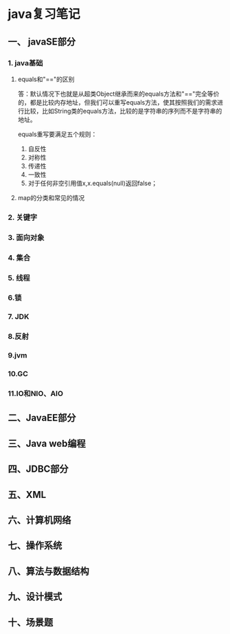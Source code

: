 # java复习笔记

## 一、 javaSE部分

### 1. java基础

1. equals和"=="的区别

   答：默认情况下也就是从超类Object继承而来的equals方法和"=="完全等价的，都是比较内存地址，但我们可以重写equals方法，使其按照我们的需求进行比较，比如String类的equals方法，比较的是字符串的序列而不是字符串的地址。

   equals重写要满足五个规则：

   1. 自反性
   2. 对称性
   3. 传递性
   4. 一致性
   5. 对于任何非空引用值x,x.equals(null)返回false；

2. map的分类和常见的情况

### 2. 关键字

### 3. 面向对象

### 4. 集合



### 5. 线程



### 6.锁



### 7. JDK

### 8.反射



### 9.jvm

### 10.GC

### 11.IO和NIO、AIO



## 二、JavaEE部分

## 三、Java web编程

## 四、JDBC部分

## 五、XML

## 六、计算机网络

## 七、操作系统

##  八、算法与数据结构

## 九、设计模式

## 十、场景题












